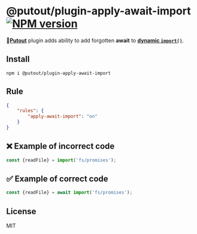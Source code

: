 # @putout/plugin-apply-await-import [![NPM version][NPMIMGURL]][NPMURL]

[NPMIMGURL]: https://img.shields.io/npm/v/@putout/plugin-apply-await-import.svg?style=flat&longCache=true
[NPMURL]: https://npmjs.org/package/@putout/plugin-apply-await-import"npm"

🐊[**Putout**](https://github.com/coderaiser/putout) plugin adds ability to add forgotten **await** to [**dynamic `import()`**](https://developer.mozilla.org/en-US/docs/Web/JavaScript/Reference/Statements/import#dynamic_imports).

## Install

```
npm i @putout/plugin-apply-await-import
```

## Rule

```json
{
    "rules": {
        "apply-await-import": "on"
    }
}
```

## ❌ Example of incorrect code

```js
const {readFile} = import('fs/promises');
```

## ✅ Example of correct code

```js
const {readFile} = await import('fs/promises');
```

## License

MIT
